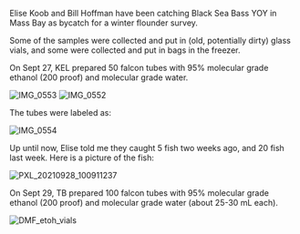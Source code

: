 
Elise Koob and Bill Hoffman have been catching Black Sea Bass YOY in Mass Bay as bycatch for a winter flounder survey.

Some of the samples were collected and put in (old, potentially dirty) glass vials, and some were collected and put in bags in the freezer.

On Sept 27, KEL prepared 50 falcon tubes with 95% molecular grade ethanol (200 proof) and molecular grade water.


![IMG_0553](https://user-images.githubusercontent.com/6870125/135102199-cc2a4db8-2ca0-4aa4-b814-9b3e876d19e7.JPG)
![IMG_0552](https://user-images.githubusercontent.com/6870125/135102208-28641d14-bbe0-4d04-b19f-7611290134f3.JPG)

The tubes were labeled as:

![IMG_0554](https://user-images.githubusercontent.com/6870125/135102236-622291c5-ca42-487e-a420-e43f1ea79e05.JPG)

Up until now, Elise told me they caught 5 fish two weeks ago, and 20 fish last week. Here is a picture of the fish:


![PXL_20210928_100911237](https://user-images.githubusercontent.com/6870125/135102298-6fb21144-5eea-4d4b-8b0d-a9458c9dd167.jpg)

On Sept 29, TB prepared 100 falcon tubes with 95% molecular grade ethanol (200 proof) and molecular grade water (about 25-30 mL each).

![DMF_etoh_vials](https://user-images.githubusercontent.com/52291277/135489773-0a2b1b71-03c0-4f17-a4d1-6c5ac65e6b92.jpg)
